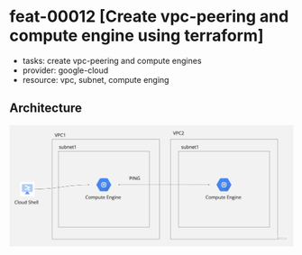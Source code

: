# feat-00012 [Create vpc-peering and compute engine using terraform]
 - tasks: create vpc-peering and compute engines
 - provider: google-cloud
 - resource: vpc, subnet, compute enging

## Architecture
![image](img/vpc_peering_gce.jpg)